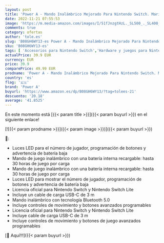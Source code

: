 ```yaml
---
layout: post
title: 'Power A - Mando Inalámbrico Mejorado Para Nintendo Switch. Mario Pop  Nintendo Switch   Exclusivo en Amazon'
date: 2022-11-21 07:55:53
image: 'https://m.media-amazon.com/images/I/51fJnzgtHzL._SL500_._SL400_.jpg'
comments: true
category: ofertas
author: 'tole.es'
slug: 'B08GH6WY13-es Power A - Mando Inalámbrico Mejorado Para Nintendo Switch....'
sku: 'B08GH6WY13-es'
tags: [ 'Accesorios para Nintendo Switch','Hardware y juegos para Nintendo Switch','Mandos para Nintendo Switch','Videojuegos','nintendo','power a','🇪🇸', ]
actualPrice: 39.9 EUR
currency: EUR
price: 39.9
comparePrice: 49.99 EUR
prodname: 'Power A - Mando Inalámbrico Mejorado Para Nintendo Switch. Mario Pop  Nintendo Switch   Exclusivo en Amazon'
country: 'es'
flag: '🇪🇸'
brand: 'Power A'
buyurl: 'https://www.amazon.es/dp/B08GH6WY13/?tag=tolees-21'
descuento: '20.18'
average: '41.8525'
---
```


En este momento está [{{< param title >}}]({{< param buyurl >}}) en el siguiente enlace!

[![{{< param prodname >}}]({{< param image >}})]({{< param buyurl >}})

🔎:

- Luces LED para el número de jugador, programación de botones y advertencia de batería baja
- Mando de juego inalámbrico con una batería interna recargable: hasta 30 horas de juego por carga
- Mando de juego inalámbrico con una batería interna recargable: hasta 30 horas de juego por carga
- Luces LED para mostrar el número de jugador, programación de botones y advertencia de batería baja
- Licencia oficial para Nintendo Switch y Nintendo Switch Lite
- Incluye un cable de carga USB-C de 3 m
- Mando inalámbrico con tecnología Bluetooth 5.0
- Incluye controles de movimiento y botones avanzados programables
- Licencia oficial para Nintendo Switch y Nintendo Switch Lite
- Incluye cable de carga USB-C de 3 m
- Incluye controles de movimiento y botones de juego avanzados programables

[🛒 Aquí!!!]({{< param buyurl >}})
